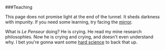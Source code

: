 <!-- Teaching SheddingDarkness 
background image: images/idea.jpg
-->



###Teaching

This page does not promise light at the end of the tunnel. It sheds darkness with impunity. If you need some learning, try facing the [mirror](images/contradiction.jpg).


 What is *Le Penseur* doing? He is crying. He read my mine research philosophies. Now he is crying and crying, and doesn't even understand why. I bet you're gonna want some <a href="images/chicken1.jpg">hard science</a> to back that up.
    
